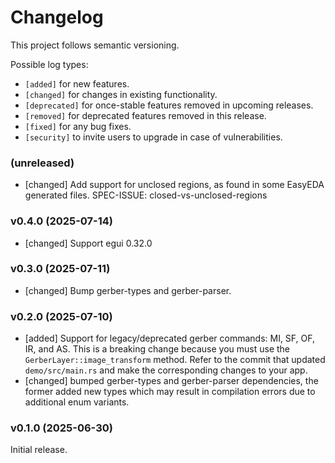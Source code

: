 # Changelog

This project follows semantic versioning.

Possible log types:

- `[added]` for new features.
- `[changed]` for changes in existing functionality.
- `[deprecated]` for once-stable features removed in upcoming releases.
- `[removed]` for deprecated features removed in this release.
- `[fixed]` for any bug fixes.
- `[security]` to invite users to upgrade in case of vulnerabilities.

### (unreleased)

- [changed] Add support for unclosed regions, as found in some EasyEDA generated files. SPEC-ISSUE: closed-vs-unclosed-regions

### v0.4.0 (2025-07-14)

- [changed] Support egui 0.32.0

### v0.3.0 (2025-07-11)

- [changed] Bump gerber-types and gerber-parser.

### v0.2.0 (2025-07-10)

- [added] Support for legacy/deprecated gerber commands: MI, SF, OF, IR, and AS.
  This is a breaking change because you must use the `GerberLayer::image_transform` method.
  Refer to the commit that updated `demo/src/main.rs` and make the corresponding changes to your app.
- [changed] bumped gerber-types and gerber-parser dependencies, the former added new types which may result
  in compilation errors due to additional enum variants.

### v0.1.0 (2025-06-30)

Initial release.
